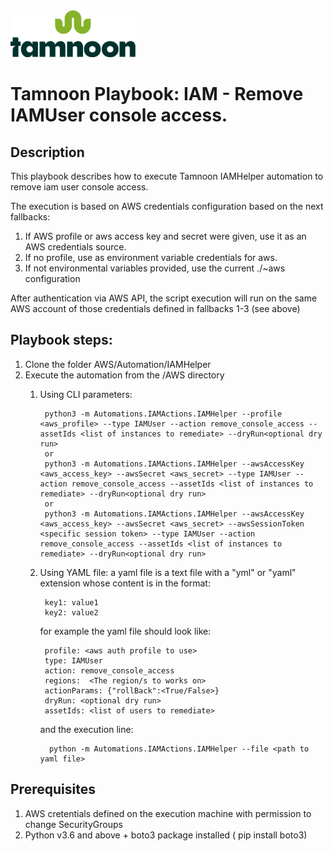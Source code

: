 
<img src="../../images/icons/Tamnoon.png" width="200"/>

# Tamnoon Playbook: IAM - Remove IAMUser console access.

## Description
This playbook describes how to execute Tamnoon IAMHelper automation to remove iam user console access.

The execution is based on AWS credentials configuration based on the next fallbacks:
1. If AWS profile or aws access key and secret were given, use it as an AWS credentials source.
2. If no profile, use as environment variable credentials for aws.
3. If not environmental variables provided, use the current ./~aws configuration

After authentication via AWS API, the script execution will run on the same AWS account of those credentials defined in fallbacks 1-3 (see above)

## Playbook steps:
1. Clone the folder AWS/Automation/IAMHelper
2. Execute the automation from the /AWS directory
      1. Using CLI parameters:
 
              python3 -m Automations.IAMActions.IAMHelper --profile <aws_profile> --type IAMUser --action remove_console_access --assetIds <list of instances to remediate> --dryRun<optional dry run>
              or 
              python3 -m Automations.IAMActions.IAMHelper --awsAccessKey <aws_access_key> --awsSecret <aws_secret> --type IAMUser --action remove_console_access --assetIds <list of instances to remediate> --dryRun<optional dry run>
              or
              python3 -m Automations.IAMActions.IAMHelper --awsAccessKey <aws_access_key> --awsSecret <aws_secret> --awsSessionToken <specific session token> --type IAMUser --action remove_console_access --assetIds <list of instances to remediate> --dryRun<optional dry run>
   
      2. Using YAML file: a yaml file is a text file with a "yml" or "yaml" extension whose content is in the format:
   
              key1: value1
              key2: value2
          for example the yaml file should look like:

              profile: <aws auth profile to use>
              type: IAMUser
              action: remove_console_access
              regions:  <The region/s to works on>
              actionParams: {"rollBack":<True/False>}
              dryRun: <optional dry run>
              assetIds: <list of users to remediate>
      
          and the execution line:
           
               python -m Automations.IAMActions.IAMHelper --file <path to yaml file>




## Prerequisites 
1. AWS cretentials defined on the execution machine with permission to change SecurityGroups
2. Python v3.6  and above + boto3 package installed ( pip install boto3)


